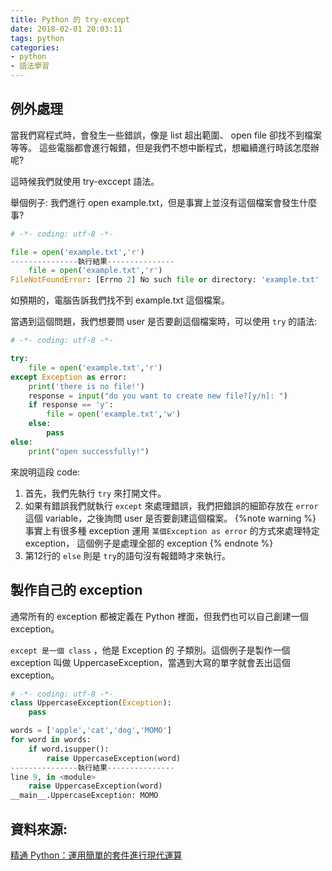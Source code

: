```yaml
---
title: Python 的 try-except
date: 2018-02-01 20:03:11
tags: python
categories:
- python
- 語法學習
---
```


## 例外處理
當我們寫程式時，會發生一些錯誤，像是 list 超出範圍、 open file 卻找不到檔案等等。
這些電腦都會進行報錯，但是我們不想中斷程式，想繼續進行時該怎麼辦呢?

這時候我們就使用 try-exccept 語法。

舉個例子: 我們進行 open example.txt，但是事實上並沒有這個檔案會發生什麼事?

```python
# -*- coding: utf-8 -*-

file = open('example.txt','r')
---------------執行結果---------------
    file = open('example.txt','r')
FileNotFoundError: [Errno 2] No such file or directory: 'example.txt'
```
如預期的，電腦告訴我們找不到 example.txt 這個檔案。
<!--more-->

當遇到這個問題，我們想要問 user 是否要創這個檔案時，可以使用 `try` 的語法:

```python
# -*- coding: utf-8 -*-

try:
    file = open('example.txt','r')
except Exception as error:
    print('there is no file!')
    response = input("do you want to create new file?[y/n]: ")
    if response == 'y':
        file = open('example.txt','w')
    else:
        pass
else:
    print("open successfully!")
```
來說明這段 code:
1. 首先，我們先執行 `try` 來打開文件。
2. 如果有錯誤我們就執行 `except` 來處理錯誤，我們把錯誤的細節存放在 `error` 這個 variable，之後詢問 user 是否要創建這個檔案。
{%note warning %} 事實上有很多種 exception
運用 `某個Exception as error` 的方式來處理特定 exception，
這個例子是處理全部的 exception {% endnote %}
3. 第12行的 `else` 則是 `try`的語句沒有報錯時才來執行。

## 製作自己的 exception
 通常所有的 exception 都被定義在 Python 裡面，但我們也可以自己創建一個 exception。

 `except 是一個 class` ，他是 Exception 的 子類別。這個例子是製作一個 exception 叫做 UppercaseException，當遇到大寫的單字就會丟出這個 exception。

```python
# -*- coding: utf-8 -*-
class UppercaseException(Exception):
    pass

words = ['apple','cat','dog','MOMO']
for word in words:
    if word.isupper():
        raise UppercaseException(word)
---------------執行結果---------------
line 9, in <module>
    raise UppercaseException(word)
__main__.UppercaseException: MOMO

```

## 資料來源:
[精通 Python：運用簡單的套件進行現代運算](http://www.books.com.tw/products/0010690075)